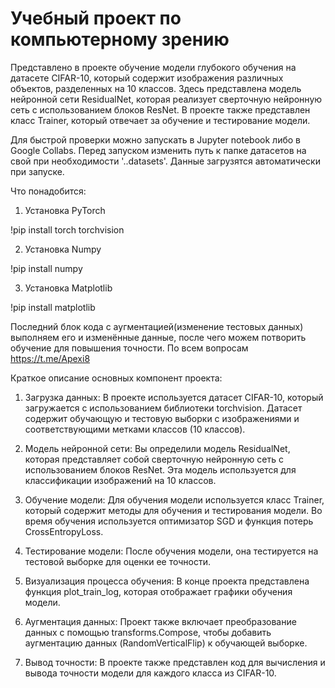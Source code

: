 # Учебный проект по компьютерному зрению
Представлено в проекте обучение модели глубокого обучения на датасете CIFAR-10, который содержит изображения различных объектов, разделенных на 10 классов. Здесь представлена модель нейронной сети ResidualNet, которая реализует сверточную нейронную сеть с использованием блоков ResNet. В проекте также представлен класс Trainer, который отвечает за обучение и тестирование модели.

Для быстрой проверки можно запускать в Jupyter notebook либо в Google Collabs.
Перед запуском изменить путь к папке датасетов на свой при необходимости '..datasets'. 
Данные загрузятся автоматически при запуске.

Что понадобится:

1. Установка PyTorch
 
!pip install torch torchvision

2. Установка Numpy

!pip install numpy
 
3. Установка Matplotlib

!pip install matplotlib

Последний блок кода с аугментацией(изменение тестовых данных) выполняем его и изменённые данные, после чего можем потворить обучение для повышения точности.
По всем вопросам https://t.me/Apexi8

Краткое описание основных компонент проекта:

  1.  Загрузка данных: В проекте используется датасет CIFAR-10, который загружается с использованием библиотеки torchvision. Датасет содержит обучающую и тестовую выборки с изображениями и соответствующими метками классов (10 классов).

   2. Модель нейронной сети: Вы определили модель ResidualNet, которая представляет собой сверточную нейронную сеть с использованием блоков ResNet. Эта модель используется для классификации изображений на 10 классов.

   3. Обучение модели: Для обучения модели используется класс Trainer, который содержит методы для обучения и тестирования модели. Во время обучения используется оптимизатор SGD и функция потерь CrossEntropyLoss.

   4. Тестирование модели: После обучения модели, она тестируется на тестовой выборке для оценки ее точности.

   5. Визуализация процесса обучения: В конце проекта представлена функция plot_train_log, которая отображает графики обучения модели.

   6. Аугментация данных: Проект также включает преобразование данных с помощью transforms.Compose, чтобы добавить аугментацию данных (RandomVerticalFlip) к обучающей выборке.

   7. Вывод точности: В проекте также представлен код для вычисления и вывода точности модели для каждого класса из CIFAR-10.
